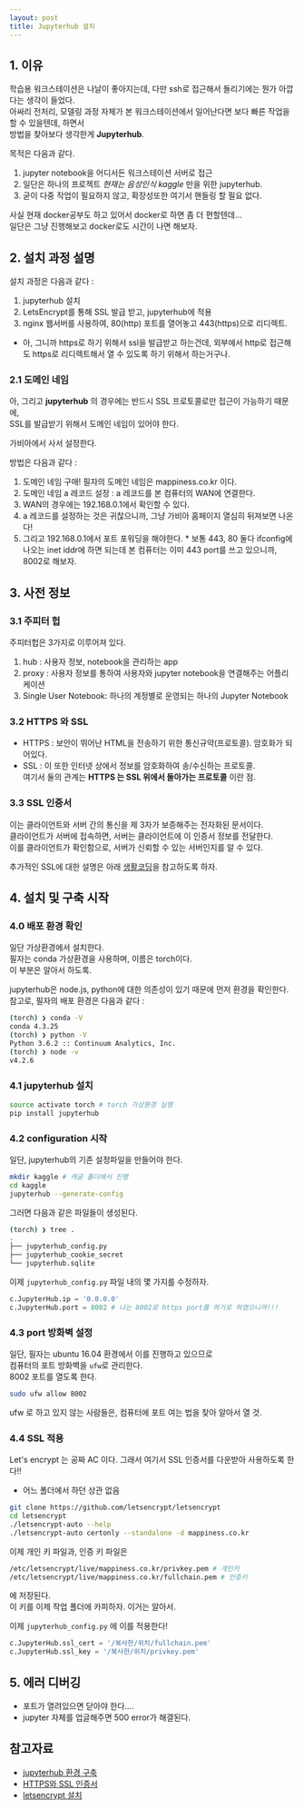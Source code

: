 ```yaml
---
layout: post
title: Jupyterhub 설치
---
```


## 1. 이유
학습용 워크스테이션은 나날이 좋아지는데, 다만 ssh로 접근해서 돌리기에는 뭔가 아깝다는 생각이 들었다. <br>
아싸리 전처리, 모델링 과정 자체가 본 워크스테이션에서 일어난다면 보다 빠른 작업을 할 수 있을텐데, 하면서 <br>
방법을 찾아보다 생각한게 **Jupyterhub**. <br>

목적은 다음과 같다. <br>
1. jupyter notebook을 어디서든 워크스테이션 서버로 접근
2. 일단은 하나의 프로젝트 *현재는 음성인식 kaggle* 만을 위한 jupyterhub.
3. 굳이 다중 작업이 필요하지 않고, 확장성또한 여기서 핸들링 할 필요 없다.

사실 현재 docker공부도 하고 있어서 docker로 하면 좀 더 편할텐데... <br>
일단은 그냥 진행해보고 docker로도 시간이 나면 해보자.


## 2. 설치 과정 설명

설치 과정은 다음과 같다 :

1. jupyterhub 설치
2. LetsEncrypt를 통해 SSL 발급 받고, jupyterhub에 적용
3. nginx 웹서버를 사용하여, 80(http) 포트를 열어놓고 443(https)으로 리디렉트.
  * 아, 그니까 https로 하기 위해서 ssl을 발급받고 하는건데, 외부에서 http로 접근해도 https로 리디렉트해서 열 수 있도록 하기 위해서 하는거구나.

### 2.1 도메인 네임

아, 그리고 **jupyterhub** 의 경우에는 반드시 SSL 프로토콜로만 접근이 가능하기 때문에, <br>
SSL를 발급받기 위해서 도메인 네임이 있어야 한다. <br>

가비아에서 사서 설정한다.

방법은 다음과 같다 :
1. 도메인 네임 구매! 필자의 도메인 네임은 mappiness.co.kr 이다.
2. 도메인 네임 a 레코드 설정 : a 레코드를 본 컴퓨터의 WAN에 연결한다.
  1. WAN의 경우에는 192.168.0.1에서 확인할 수 있다.
  2. a 레코드를 설정하는 것은 귀찮으니까, 그냥 가비아 홈페이지 열심히 뒤져보면 나온다!
  3. 그리고 192.168.0.1에서 포트 포워딩을 해야한다.
    * 보통 443, 80 둘다 ifconfig에 나오는 inet iddr에 하면 되는데 본 컴퓨터는 이미 443 port를 쓰고 있으니까, 8002로 해보자.


## 3. 사전 정보

### 3.1 주피터 헙

주피터헙은 3가지로 이루어져 있다. <br>
1. hub : 사용자 정보, notebook을 관리하는 app
2. proxy : 사용자 정보를 통하여 사용자와 jupyter notebook을 연결해주는 어플리케이션
3. Single User Notebook: 하나의 계정별로 운영되는 하나의 Jupyter Notebook

### 3.2 HTTPS 와 SSL
* HTTPS : 보안이 뛰어난 HTML을 전송하기 위한 통신규약(프로토콜). 암호화가 되어있다. <br>
* SSL : 이 또한 인터넷 상에서 정보를 암호화하여 송/수신하는 프로토콜. <br>
여기서 둘의 관계는 **HTTPS 는 SSL 위에서 돌아가는 프로토콜** 이란 점. <br>

### 3.3 SSL 인증서
이는 클라이언트와 서버 간의 통신을 제 3자가 보증해주는 전자화된 문서이다. <br>
클라이언트가 서버에 접속하면, 서버는 클라이언트에 이 인증서 정보를 전달한다. <br>
이를 클라이언트가 확인함으로, 서버가 신뢰할 수 있는 서버인지를 알 수 있다. <br>

추가적인 SSL에 대한 설명은 아래 [생활코딩](https://opentutorials.org/course/228/4894)을 참고하도록 하자.

## 4. 설치 및 구축 시작

### 4.0 배포 환경 확인
일단 가상환경에서 설치한다. <br>
필자는 conda 가상환경을 사용하며, 이름은 torch이다. <br>
이 부분은 알아서 하도록. <br>

jupyterhub은 node.js, python에 대한 의존성이 있기 때문에 먼저 환경을 확인한다. <br>
참고로, 필자의 배포 환경은 다음과 같다 :

```bash
(torch) ❯ conda -V
conda 4.3.25
(torch) ❯ python -V
Python 3.6.2 :: Continuum Analytics, Inc.
(torch) ❯ node -v
v4.2.6
```


### 4.1 jupyterhub 설치

```bash
source activate torch # torch 가상환경 실행
pip install jupyterhub
```

### 4.2 configuration 시작
일단, jupyterhub의 기존 설정파일을 만들어야 한다. <br>

```bash
mkdir kaggle # 캐글 폴더에서 진행
cd kaggle
jupyterhub --generate-config
```

그러면 다음과 같은 파일들이 생성된다. <br>
```bash
(torch) ❯ tree .
.
├── jupyterhub_config.py
├── jupyterhub_cookie_secret
└── jupyterhub.sqlite
```

이제 ```jupyterhub_config.py``` 파일 내의 몇 가지를 수정하자.
```python
c.JupyterHub.ip = '0.0.0.0'  
c.JupyterHub.port = 8002 # 나는 8002로 https port를 하기로 하였으니까!!!  
```

### 4.3 port 방화벽 설정
일단, 필자는 ubuntu 16.04 환경에서 이를 진행하고 있으므로 <br>
컴퓨터의 포트 방화벽을 ```ufw```로 관리한다. <br>
8002 포트를 열도록 한다. <br>

```bash
sudo ufw allow 8002
```
ufw 로 하고 있지 않는 사람들은, 컴퓨터에 포트 여는 법을 찾아 알아서 열 것. <br>

### 4.4 SSL 적용
Let's encrypt 는 공짜 AC 이다. 그래서 여기서 SSL 인증서를 다운받아 사용하도록 한다!! <br>
* 어느 폴더에서 하던 상관 없음
```bash
git clone https://github.com/letsencrypt/letsencrypt
cd letsencrypt
./letsencrypt-auto --help
./letsencrypt-auto certonly --standalone -d mappiness.co.kr
```
이제 개인 키 파일과, 인증 키 파일은
```bash
/etc/letsencrypt/live/mappiness.co.kr/privkey.pem # 개인키
/etc/letsencrypt/live/mappiness.co.kr/fullchain.pem # 인증키
```
에 저장된다. <br>
이 키를 이제 작업 폴더에 카피하자. 이거는 알아서. <br>

이제 ```jupyterhub_config.py``` 에 이를 적용한다!
```python
c.JupyterHub.ssl_cert = '/복사한/위치/fullchain.pem'  
c.JupyterHub.ssl_key = '/복사한/위치/privkey.pem'  
```

## 5. 에러 디버깅
* 포트가 열려있으면 닫아야 한다....
* jupyter 자체를 업글해주면 500 error가 해결된다.

## 참고자료
* [jupyterhub 환경 구축](https://ansuchan.com/gettings-started-with-jupyterhub/)
* [HTTPS와 SSL 인증서](https://opentutorials.org/course/228/4894)
* [letsencrypt 설치](https://certbot.eff.org/lets-encrypt/ubuntuxenial-nginx)

